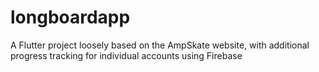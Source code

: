 # longboardapp

A Flutter project loosely based on the AmpSkate website, with additional progress tracking for individual accounts using Firebase
